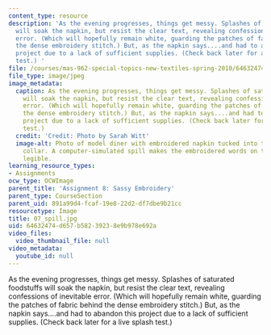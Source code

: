 ```yaml
---
content_type: resource
description: 'As the evening progresses, things get messy. Splashes of saturated foodstuffs
  will soak the napkin, but resist the clear text, revealing confessions of inevitable
  error. (Which will hopefully remain white, guarding the patches of fabric behind
  the dense embroidery stitch.) But, as the napkin says....and had to abandon this
  project due to a lack of sufficient supplies. (Check back later for a live splash
  test.) '
file: /courses/mas-962-special-topics-new-textiles-spring-2010/64632474d657b58239238e9b978e692a_07_spill.jpg
file_type: image/jpeg
image_metadata:
  caption: As the evening progresses, things get messy. Splashes of saturated foodstuffs
    will soak the napkin, but resist the clear text, revealing confessions of inevitable
    error. (Which will hopefully remain white, guarding the patches of fabric behind
    the dense embroidery stitch.) But, as the napkin says....and had to abandon this
    project due to a lack of sufficient supplies. (Check back later for a live splash
    test.)
  credit: 'Credit: Photo by Sarah Witt'
  image-alt: Photo of model diner with embroidered napkin tucked into their shirt
    collar. A computer-simulated spill makes the embroidered words on the napkin become
    legible.
learning_resource_types:
- Assignments
ocw_type: OCWImage
parent_title: 'Assignment 8: Sassy Embroidery'
parent_type: CourseSection
parent_uid: 891a99d4-fcaf-19e8-22d2-df7dbe9b21cc
resourcetype: Image
title: 07_spill.jpg
uid: 64632474-d657-b582-3923-8e9b978e692a
video_files:
  video_thumbnail_file: null
video_metadata:
  youtube_id: null
---
```

As the evening progresses, things get messy. Splashes of saturated foodstuffs will soak the napkin, but resist the clear text, revealing confessions of inevitable error. (Which will hopefully remain white, guarding the patches of fabric behind the dense embroidery stitch.) But, as the napkin says....and had to abandon this project due to a lack of sufficient supplies. (Check back later for a live splash test.) 

